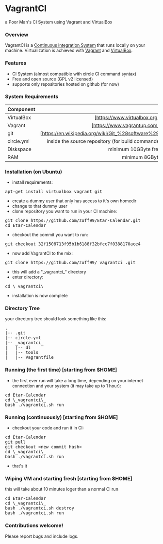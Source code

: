 # VagrantCI

a Poor Man's CI System using Vagrant and VirtualBox

### Overview
VagrantCI is a [Continuous integration System](https://en.wikipedia.org/wiki/Continuous_integration) that runs locally on your machine. Virtualization is achieved with [Vagrant](https://www.vagrantup.com/) and [VirtualBox](https://www.virtualbox.org/).


### Features
- CI System (almost compatible with circle CI command syntax)
- Free and open source (GPL v2 licensed)
- supports only repositories hosted on github (for now)

### System Requirements
| Component   |            |     |
| ----------- | ----------:| ---:|
| VirtualBox  | [https://www.virtualbox.org/] ||
| Vagrant     | [https://www.vagrantup.com/] ||
| git         | [https://en.wikipedia.org/wiki/Git_%28software%29] ||
| circle.yml  | inside the source repository (for build commands) ||
| Diskspace   | minimum 10GByte free ||
| RAM         | minimum 8GByte ||

### Installation (on Ubuntu)
- install requirements:
<pre>apt-get install virtualbox vagrant git</pre>
- create a dummy user that only has access to it's own homedir
- change to that dummy user
- clone repository you want to run in your CI machine:
<pre>git clone https://github.com/zoff99/Etar-Calendar.git
cd Etar-Calendar</pre>
- checkout the commit you want to run:
<pre>git checkout 32f1508713f95b1b6188f32bfcc7f0388170ace4</pre>
- now add VagrantCI to the mix:
<pre>git clone https://github.com/zoff99/_vagrantci_.git</pre>
- this will add a "\_vagrantci\_" directory
- enter directory:
<pre>cd \_vagrantci\_</pre>
- installation is now complete

### Directory Tree

your directory tree should look something like this:
<pre>
.
|-- .git
|-- circle.yml
|-- _vagrantci_
|   |-- dl
|   |-- tools
|   |-- Vagrantfile
</pre>

### Running (the first time) [starting from $HOME]
- the first ever run will take a long time, depending on your internet connection and your system (it may take up to 1 hour):
<pre>cd Etar-Calendar
cd \_vagrantci\_
bash ./vagrantci.sh run</pre>

### Running (continuously) [starting from $HOME]
- checkout your code and run it in CI:
<pre>cd Etar-Calendar
git pull
git checkout &lt;new commit hash&gt;
cd \_vagrantci\_
bash ./vagrantci.sh run
</pre>
- that's it

### Wiping VM and starting fresh [starting from $HOME]

this will take about 10 minutes loger than a normal CI run

<pre>cd Etar-Calendar
cd \_vagrantci\_
bash ./vagrantci.sh destroy
bash ./vagrantci.sh run</pre>

### Contributions welcome!
Please report bugs and include logs.


